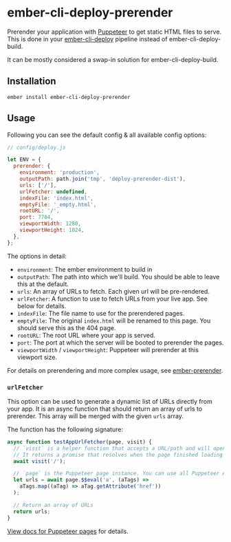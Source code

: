 # ember-cli-deploy-prerender

Prerender your application with [Puppeteer](https://pptr.dev/) to get static HTML files to serve.
This is done in your [ember-cli-deploy](http://ember-cli-deploy.com/) pipeline instead of ember-cli-deploy-build.

It can be mostly considered a swap-in solution for ember-cli-deploy-build.

## Installation

```
ember install ember-cli-deploy-prerender
```

## Usage

Following you can see the default config & all available config options:

```js
// config/deploy.js

let ENV = {
  prerender: {
    environment: 'production',
    outputPath: path.join('tmp', 'deploy-prerender-dist'),
    urls: ['/'],
    urlFetcher: undefined,
    indexFile: 'index.html',
    emptyFile: '_empty.html',
    rootURL: '/',
    port: 7784,
    viewportWidth: 1280,
    viewportHeight: 1024,
  },
};
```

The options in detail:

- `environment`: The ember environment to build in
- `outputPath`: The path into which we'll build. You should be able to leave this at the default.
- `urls`: An array of URLs to fetch. Each given url will be pre-rendered.
- `urlFetcher`: A function to use to fetch URLs from your live app. See below for details.
- `indexFile`: The file name to use for the prerendered pages.
- `emptyFile`: The original `index.html` will be renamed to this page. You should serve this as the 404 page.
- `rootURL`: The root URL where your app is served.
- `port`: The port at which the server will be booted to prerender the pages.
- `viewportWidth` / `viewportHeight`: Puppeteer will prerender at this viewport size.

For details on prerendering and more complex usage, see [ember-prerender](./../ember-prerender/README.md).

### `urlFetcher`

This option can be used to generate a dynamic list of URLs directly from your app.
It is an async function that should return an array of urls to prerender.
This array will be merged with the given `urls` array.

The function has the following signature:

```js
async function testAppUrlFetcher(page, visit) {
  // `visit` is a helper function that accepts a URL/path and will open this page in Puppeteer
  // It returns a promise that resolves when the page finished loading
  await visit('/');

  // `page` is the Puppeteer page instance. You can use all Puppeteer APIs on it
  let urls = await page.$$eval('a', (aTags) =>
    aTags.map((aTag) => aTag.getAttribute('href'))
  );

  // Return an array of URLs
  return urls;
}
```

[View docs for Puppeteer pages](https://pptr.dev/#?product=Puppeteer&version=v12.0.1&show=api-class-page) for details.
